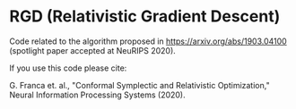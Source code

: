 # RGD (Relativistic Gradient Descent)

Code related to the algorithm proposed in https://arxiv.org/abs/1903.04100 (spotlight paper accepted at NeuRIPS 2020).

If you use this code please cite:

G. Franca et. al., "Conformal Symplectic and Relativistic Optimization," Neural Information Processing Systems (2020).
